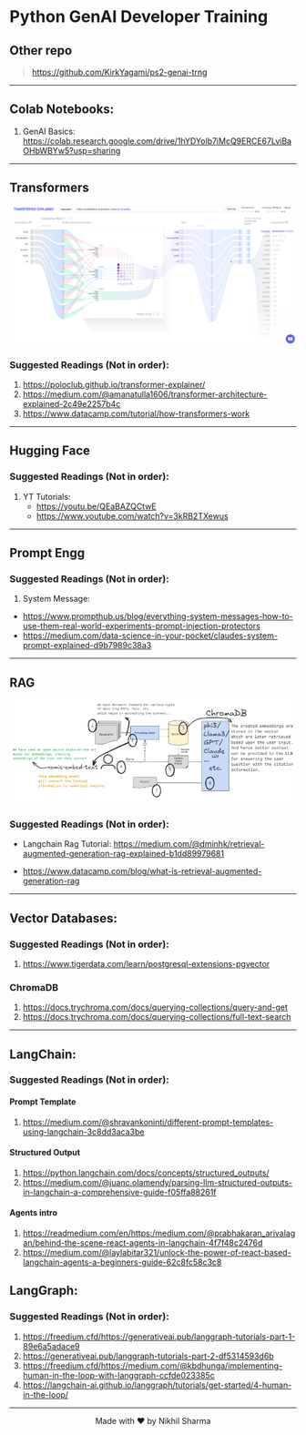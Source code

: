 # Python GenAI Developer Training

## Other repo
> https://github.com/KirkYagami/ps2-genai-trng

----

## Colab Notebooks:

1. GenAI Basics: https://colab.research.google.com/drive/1hYDYolb7iMcQ9ERCE67LviBaOHbWBYw5?usp=sharing


---

## Transformers
![](drawings/transformers_arch.png)

### Suggested Readings (Not in order):
1. https://poloclub.github.io/transformer-explainer/
2. https://medium.com/@amanatulla1606/transformer-architecture-explained-2c49e2257b4c
3. https://www.datacamp.com/tutorial/how-transformers-work


---

## Hugging Face
### Suggested Readings (Not in order):
1. YT Tutorials:
    - https://youtu.be/QEaBAZQCtwE
    - https://www.youtube.com/watch?v=3kRB2TXewus

---


## Prompt Engg
### Suggested Readings (Not in order):

1. System Message:
- https://www.prompthub.us/blog/everything-system-messages-how-to-use-them-real-world-experiments-prompt-injection-protectors
- https://medium.com/data-science-in-your-pocket/claudes-system-prompt-explained-d9b7989c38a3

---

## RAG

![](drawings/rag3.png)

### Suggested Readings (Not in order):

- Langchain Rag Tutorial: https://medium.com/@dminhk/retrieval-augmented-generation-rag-explained-b1dd89979681

- https://www.datacamp.com/blog/what-is-retrieval-augmented-generation-rag


---


## Vector Databases:
### Suggested Readings (Not in order):

1. https://www.tigerdata.com/learn/postgresql-extensions-pgvector

### ChromaDB
1. https://docs.trychroma.com/docs/querying-collections/query-and-get
2. https://docs.trychroma.com/docs/querying-collections/full-text-search

---

## LangChain:
### Suggested Readings (Not in order):

#### Prompt Template
1. https://medium.com/@shravankoninti/different-prompt-templates-using-langchain-3c8dd3aca3be

#### Structured Output
1. https://python.langchain.com/docs/concepts/structured_outputs/
2. https://medium.com/@juanc.olamendy/parsing-llm-structured-outputs-in-langchain-a-comprehensive-guide-f05ffa88261f

#### Agents intro

1. https://readmedium.com/en/https:/medium.com/@prabhakaran_arivalagan/behind-the-scene-react-agents-in-langchain-4f7f48c2476d
2. https://medium.com/@laylabitar321/unlock-the-power-of-react-based-langchain-agents-a-beginners-guide-62c8fc58c3c8
 


## LangGraph:
### Suggested Readings (Not in order):

1. https://freedium.cfd/https://generativeai.pub/langgraph-tutorials-part-1-89e6a5adace9
2. https://generativeai.pub/langgraph-tutorials-part-2-df5314593d6b
3. https://freedium.cfd/https://medium.com/@kbdhunga/implementing-human-in-the-loop-with-langgraph-ccfde023385c
4. https://langchain-ai.github.io/langgraph/tutorials/get-started/4-human-in-the-loop/

---

<div align="center">
Made with ❤️ by Nikhil Sharma
</div>
